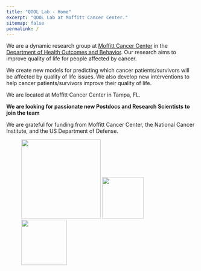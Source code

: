 ```yaml
---
title: "QOOL Lab - Home"
excerpt: "QOOL Lab at Moffitt Cancer Center."
sitemap: false
permalink: /
---
```


We are a dynamic research group at [Moffitt Cancer Center](http://www.moffitt.org) in the [Department of Health Outcomes and Behavior](https://moffitt.org/research-science/divisions-and-departments/population-science/health-outcomes-and-behavior/). Our research aims to improve quality of life for people affected by cancer.

We create new models for predicting which cancer patients/survivors will be affected by quality of life issues. We also develop new interventions to help cancer patients/survivors improve their quality of life.

We are located at Moffitt Cancer Center in Tampa, FL.

 **We are  looking for passionate new Postdocs and Research Scientists to join the team**


We are grateful for funding from Moffitt Cancer Center, the National Cancer Institute, and the US Department of Defense.

<figure class="fourth">
  <img src="{{ site.url }}{{ site.baseurl }}/images/logos/Moffitt logo.png" style="width: 210px">
  <img src="{{ site.url }}{{ site.baseurl }}/images/logos/NCI logo.png" style="width: 110px">
  <img src="{{ site.url }}{{ site.baseurl }}/images/logos/CDMRP logo.png" style="width: 120px">
</figure>
